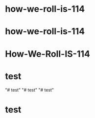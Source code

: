 # how-we-roll-is-114
# how-we-roll-is-114
# How-We-Roll-IS-114
# test
"# test" 
"# test" 
"# test" 
# test
